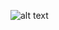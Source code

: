 ![alt text]([http://url/to/img.png](https://cs50.harvard.edu/certificates/adb8f905-34fa-418e-8e8d-5cf74fb5e6fe)https://cs50.harvard.edu/certificates/adb8f905-34fa-418e-8e8d-5cf74fb5e6fe)
